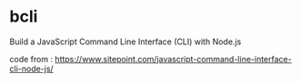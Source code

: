 # bcli
Build a JavaScript Command Line Interface (CLI) with Node.js

code from : https://www.sitepoint.com/javascript-command-line-interface-cli-node-js/
